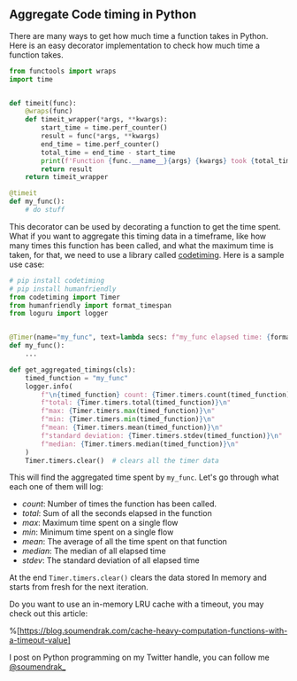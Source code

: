 ## Aggregate Code timing in Python

There are many ways to get how much time a function takes in Python. Here is an easy decorator implementation to check how much time a function takes.

```python
from functools import wraps
import time


def timeit(func):
    @wraps(func)
    def timeit_wrapper(*args, **kwargs):
        start_time = time.perf_counter()
        result = func(*args, **kwargs)
        end_time = time.perf_counter()
        total_time = end_time - start_time
        print(f'Function {func.__name__}{args} {kwargs} took {total_time:.4f} seconds')
        return result
    return timeit_wrapper

@timeit
def my_func():
    # do stuff

```

This decorator can be used by decorating a function to get the time spent.
What if you want to aggregate this timing data in a timeframe, like how many times this function has been called, and what the maximum time is taken, for that, we need to use a library called [codetiming](https://github.com/realpython/codetiming).
Here is a sample use case:


```python
# pip install codetiming
# pip install humanfriendly
from codetiming import Timer
from humanfriendly import format_timespan
from loguru import logger


@Timer(name="my_func", text=lambda secs: f"my_func elapsed time: {format_timespan(secs)}")
def my_func():
    ...

def get_aggregated_timings(cls):
    timed_function = "my_func"
    logger.info(
        f"\n{timed_function} count: {Timer.timers.count(timed_function)}\n"
        f"total: {Timer.timers.total(timed_function)}\n"
        f"max: {Timer.timers.max(timed_function)}\n"
        f"min: {Timer.timers.min(timed_function)}\n"
        f"mean: {Timer.timers.mean(timed_function)}\n"
        f"standard deviation: {Timer.timers.stdev(timed_function)}\n"
        f"median: {Timer.timers.median(timed_function)}\n"
    )
    Timer.timers.clear()  # clears all the timer data

```
This will find the aggregated time spent by `my_func`. Let's go through what each one of them will log:

- _count_: Number of times the function has been called.
- _total_: Sum of all the seconds elapsed in the function
- _max_: Maximum time spent on a single flow
- _min_: Minimum time spent on a single flow
- _mean_: The average of all the time spent on that function
- _median_: The median of all elapsed time
- _stdev_: The standard deviation of all elapsed time

At the end `Timer.timers.clear()` clears the data stored In memory and starts from fresh for the next iteration.

Do you want to use an in-memory LRU cache with a timeout, you may check out this article:

%[https://blog.soumendrak.com/cache-heavy-computation-functions-with-a-timeout-value]

I post on Python programming on my Twitter handle, you can follow me [@soumendrak_](https://www.twitter.com/soumendrak_)